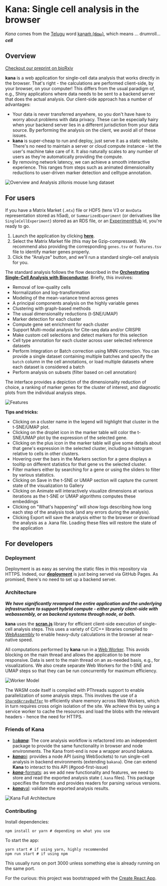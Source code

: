 # Kana: Single cell analysis in the browser

*Kana* comes from the [Telugu](https://en.wikipedia.org/wiki/Telugu_language) word [kaṇaṁ (కణం)](https://www.shabdkosh.com/dictionary/english-telugu/%E0%B0%95%E0%B0%A3%E0%B0%82/%E0%B0%95%E0%B0%A3%E0%B0%82-meaning-in-telugu), which means ...  drumroll... ***cell***

## Overview

[Checkout our preprint on bioRxiv](https://www.biorxiv.org/content/10.1101/2022.03.02.482701v1)

**kana** is a web application for single-cell data analysis that works directly in the browser.
That's right - the calculations are performed client-side, by your browser, on your computer!
This differs from the usual paradigm of, e.g., Shiny applications where data needs to be sent to a backend server that does the actual analysis.
Our client-side approach has a number of advantages:

- Your data is never transferred anywhere, so you don't have have to worry about problems with data privacy.
  These can be especially hairy when your backend server lies in a different jurisdiction from your data source.
  By performing the analysis on the client, we avoid all of these issues.
- **kana** is super-cheap to run and deploy, just serve it as a static website.
  There's no need to maintain a server or cloud compute instance - let the user's machine take care of it.
  It also naturally scales to any number of users as they're automatically providing the compute.
- By removing network latency, we can achieve a smooth interactive experience.
  This ranges from steps such as animated dimensionality reductions to user-driven marker detection and celltype annotation.

![Overview and Analysis zillonis mouse lung dataset](assets/v3_release.gif)

## For users

If you have a Matrix Market (`.mtx`) file or HDF5 (tenx V3 or `AnnData` representation stored as h5ad), or `SummarizedExperiment` (or derivatives like `SingleCellExperiment`) stored as an RDS file, or an [ExperimentHub](https://bioconductor.org/packages/release/bioc/html/ExperimentHub.html) id, you're ready to go.

1. Launch the application by clicking [**here**](https://www.kanaverse.org/kana/).
2. Select the Matrix Market file (this may be Gzip-compressed).
   We recommend also providing the corresponding `genes.tsv` or `features.tsv` file to identify marker genes properly.
3. Click the "Analyze" button, and we'll run a standard single-cell analysis for you.

The standard analysis follows the flow described in the [**Orchestrating Single-Cell Analysis with Bioconductor**](https://bioconductor.org/books/release/OSCA/).
Briefly, this involves:

- Removal of low-quality cells 
- Normalization and log-transformation
- Modeling of the mean-variance trend across genes
- A principal components analysis on the highly variable genes
- Clustering with graph-based methods
- The usual dimensionality reductions (t-SNE/UMAP)
- Marker detection for each cluster
- Compute gene set enrichment for each cluster
- Support Multi-modal analysis for Cite-seq data and/or CRISPR
- Make custom cell selections and detect markers for this selection
- Cell type annotation for each cluster across user selected reference datasets
- Perform Integration or Batch correction using MNN correction. You can provide a single dataset containing multiple batches and specify the `batch` column in the cell annotations, or load multiple datasets where each dataset is considered a batch
- Perform analysis on subsets (filter based on cell annotation)

The interface provides a depiction of the dimensionality reduction of choice,
a ranking of marker genes for the cluster of interest,
and diagnostic plots from the individual analysis steps.

![Features](assets/v3_release.png)

**Tips and tricks:**

- Clicking on a cluster name in the legend will highlight that cluster in the t-SNE/UMAP plot.
- Clicking on the droplet icon in the marker table will color the t-SNE/UMAP plot by the expression of the selected gene.
- Clicking on the plus icon in the marker table will give some details about that gene's expression in the selected cluster, including a histogram relative to cells in other clusters.
- Hovering over the bars in the Markers section for a gene displays a tooltip on different statistics for that gene vs the selected cluster.
- Filter markers either by searching for a gene or using the sliders to filter by various statistics.
- Clicking on Save in the t-SNE or UMAP section will capture the current state of the visualization to Gallery
- Clicking on Animate will interactively visualize dimensions at various iterations as the t-SNE or UMAP algorithms computes these embeddings
- Clicking on "What's happening" will show logs describing how long each step of the analysis took (and any errors during the analysis).
- Clicking Export will save the analysis either to the browser or download the analysis as a .kana file. Loading these files will restore the state of the application

## For developers

### Deployment 

Deployment is as easy as serving the static files in this repository via HTTPS.
Indeed, our [**deployment**](https://kanaverse.org/kana/) is just being served via GitHub Pages.
As promised, there's no need to set up a backend server.

### Architecture

***We have significantly revamped the entire application and the underlying infrastructure to support hybrid compute - either purely client-side with webassembly, or on backend systems through node, or both.***

**kana** uses the [**scran.js**](https://github.com/kanaverse/scran.js) library for efficient client-side execution of single-cell analysis steps.
This uses a variety of C/C++ libraries compiled to [WebAssembly](https://webassembly.org/) to enable heavy-duty calculations in the browser at near-native speed.

<!--
Traditional data analysis applications use ***function shipping***, where a client (or an application in the browser) wants to perform an operation on a dataset on a backend server.
The client makes an API call to the server asking it to compute a function, the server responds with the results of the operation and the client/app displays them. 
In **kana**, we replace the server with the users's own laptop/machine. 
-->

All computations performed by **kana** run in a [Web Worker](https://developer.mozilla.org/en-US/docs/Web/API/Web_Workers_API/Using_web_workers).
This avoids blocking on the main thread and allows the application to be more responsive.
Data is sent to the main thread on an as-needed basis, e.g., for visualizations. 
We also create separate Web Workers for the t-SNE and UMAP steps so that they can be run concurrently for maximum efficiency.

![Worker Model](assets/scran.js.app.workers.png)

The WASM code itself is compiled with PThreads support to enable parallelization of some analysis steps.
This involves the use of a [`SharedArrayBuffer`](https://developer.mozilla.org/en-US/docs/Web/JavaScript/Reference/Global_Objects/SharedArrayBuffer) to efficiently share memory across Web Workers,
which in turn requires cross origin isolation of the site.
We achieve this by using a service worker to cache the resources and load the blobs with the relevant headers - hence the need for HTTPS.

### Friends of Kana

 
- [ba***kana***](https://github.com/kanaverse/bakana): The core analysis workflow is refactored into an independent package to provide the same functionality in browser and node environments. The Kana front-end is now a wrapper around bakana.
- [***kana***pi](https://github.com/kaanverse/kanapi): provides a node API (using WebSockets) to run single-cell analysis in backend environments (extending `bakana`). One can extend **Kana** to interact to this API (#good-first-issue)
- [***kana***-formats](https://github.com/kanaverse/kana-formats): as we add new functionality and features, we need to store and read the exported analysis state (`.kana` files). This package specifies the formats and provides readers for parsing various versions.
- [***kana***val](https://github.com/kanaverse/kanaval): validate the exported analysis results. 

![Kana Full Architecture](assets/kana.arch.png)

### Contributing

Install dependencies:

```
npm install or yarn # depending on what you use
```

To start the app:

```
yarn start # if using yarn, highly recommended
npm run start # if using npm
```

This usually runs on port 3000 unless something else is already running on the same port.

For the curious: this project was bootstrapped with the [Create React App](https://github.com/facebook/create-react-app).
